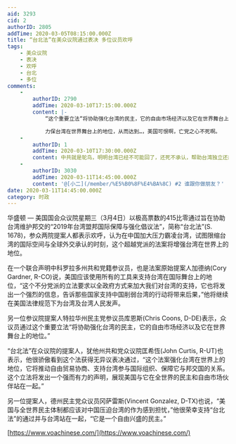 ```yaml
---
aid: 3293
cid: 2
authorID: 2805
addTime: 2020-03-05T08:15:00.000Z
title: “台北法”在美众议院通过表决 多位议员欢呼
tags:
    - 美众议院
    - 表决
    - 欢呼
    - 台北
    - 多位
comments:
    -
        authorID: 2790
        addTime: 2020-03-10T17:15:00.000Z
        content: |-
            “这个重要立法“将协助强化台湾的民主，它的自由市场经济以及它在世界舞台上的地位。”

            力保台湾在世界舞台上的地位，从而达到…，美国可恨啊，亡党之心不死啊。
    -
        authorID: 1
        addTime: 2020-03-10T17:30:00.000Z
        content: 中共就是鸵鸟，明明台湾已经不可能回了，还死不承认，帮助台湾独立还能多一个朋友，这么搞岂不是在家门口搞出一个死对头吗？阿尔及利亚前车之鉴。
    -
        authorID: 3030
        addTime: 2020-03-11T14:45:00.000Z
        content: '@[小二](/member/%E5%B0%8F%E4%BA%8C) #2 谁跟你做朋友？'
date: 2020-03-11T14:45:00.000Z
category: 时政
---
```


华盛顿 — 美国国会众议院星期三（3月4日）以极高票数的415比零通过旨在协助台湾维护邦交的“2019年台湾盟邦国际保障与强化倡议法”，简称“台北法”(S. 1678)，参众两院提案人都表示欢呼，认为在中国加大压力霸凌台湾，试图限缩台湾的国际空间与全球外交承认的时刻，这个超越党派的法案将增强台湾在世界上的地位。

在一个联合声明中科罗拉多州共和党籍参议员，也是法案原始提案人加德纳(Cory Gardner, R-CO)说，美国应该使用所有的工具来支持台湾在国际舞台上的地位，“这个不分党派的立法要求以全政府方式来加大我们对台湾的支持，它也将发出一个强烈的信息，告诉那些国家支持中国削弱台湾的行动将带来后果，”他将继续在美国法律规范下为台湾及台湾人民发声。

另一位参议院提案人特拉华州民主党参议员库恩斯(Chris Coons, D-DE)表示，众议员通过这个重要立法“将协助强化台湾的民主，它的自由市场经济以及它在世界舞台上的地位。”

“台北法”在众议院的提案人，犹他州共和党众议院匡希恆(John Curtis, R-UT)也表示，他很骄傲看到这个法获得无异议表决通过，“这个法案强化台湾在世界上的地位，它将推动自由贸易协商、支持台湾参与国际组织、保障它与邦交国的关系。这个立法将发出一个强而有力的声明，展现美国与它在全世界的民主和自由市场伙伴站在一起。”

另一位提案人，德州民主党众议员冈萨雷斯(Vincent Gonzalez, D-TX)也说，“美国与全世界民主体制都应该对中国压迫台湾的作为感到担忧，”他很荣幸支持“台北法”的通过并与台湾站在一起，“它是一个自由兴盛的民主。”

[https://www.voachinese.com/](https://www.voachinese.com/)
